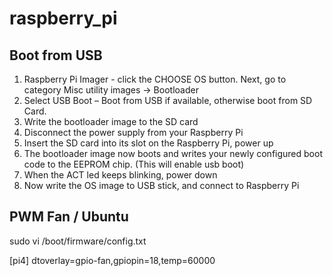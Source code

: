 # raspberry_pi

Boot from USB
----------------
1. Raspberry Pi Imager - click the CHOOSE OS button. Next, go to category Misc utility images → Bootloader
2. Select USB Boot – Boot from USB if available, otherwise boot from SD Card.
3. Write the bootloader image to the SD card
4. Disconnect the power supply from your Raspberry Pi
5. Insert the SD card into its slot on the Raspberry Pi, power up
6. The bootloader image now boots and writes your newly configured boot code to the EEPROM chip. (This will enable usb boot)
7. When the ACT led keeps blinking, power down
8. Now write the OS image to USB stick, and connect to Raspberry Pi


PWM Fan / Ubuntu
----------------

sudo vi /boot/firmware/config.txt

[pi4]
dtoverlay=gpio-fan,gpiopin=18,temp=60000




